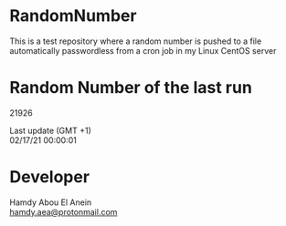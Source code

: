 # RandomNumber    
This is a test repository where a random number is pushed to a file automatically passwordless from a cron job in my Linux CentOS server    
# Random Number of the last run   
21926
      
Last update (GMT +1)    
02/17/21 00:00:01
# Developer    
Hamdy Abou El Anein   
hamdy.aea@protonmail.com
